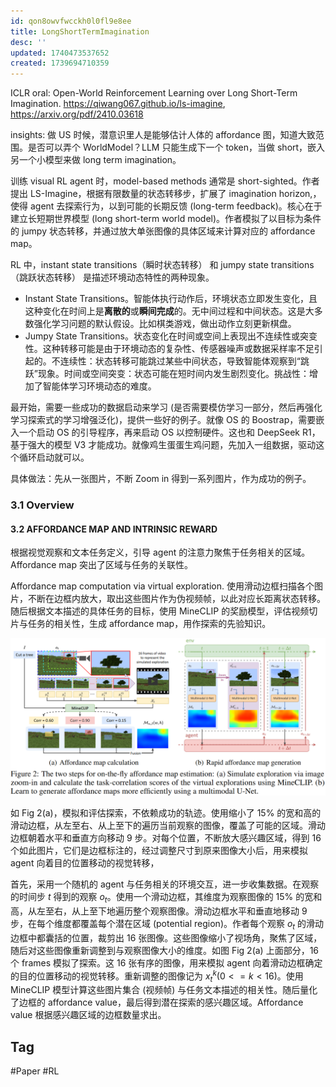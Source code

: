 ```yaml
---
id: qon8owvfwcckh0l0fl9e8ee
title: LongShortTermImagination
desc: ''
updated: 1740473537652
created: 1739694710359
---
```



ICLR oral: Open-World Reinforcement Learning over Long Short-Term Imagination. https://qiwang067.github.io/ls-imagine, https://arxiv.org/pdf/2410.03618

insights: 做 US 时候，潜意识里人是能够估计人体的 affordance 图，知道大致范围。是否可以弄个 WorldModel？LLM 只能生成下一个 token，当做 short，嵌入另一个小模型来做 long term imagination。

训练 visual RL agent 时，model-based methods 通常是 short-sighted。作者提出 LS-Imagine，根据有限数量的状态转移步，扩展了 imagination horizon,，使得 agent 去探索行为，以到可能的长期反馈 (long-term feedback)。核心在于建立长短期世界模型 (long short-term world model)。作者模拟了以目标为条件的 jumpy 状态转移，并通过放大单张图像的具体区域来计算对应的 affordance map。

RL 中，instant state transitions（瞬时状态转移） 和 jumpy state transitions（跳跃状态转移） 是描述环境动态特性的两种现象。
* Instant State Transitions。智能体执行动作后，环境状态立即发生变化，且这种变化在时间上是**离散的**或**瞬间完成**的。无中间过程和中间状态。这是大多数强化学习问题的默认假设。比如棋类游戏，做出动作立刻更新棋盘。
* Jumpy State Transitions。状态变化在时间或空间上表现出不连续性或突变性。这种转移可能是由于环境动态的复杂性、传感器噪声或数据采样率不足引起的。不连续性：状态转移可能跳过某些中间状态，导致智能体观察到“跳跃”现象。时间或空间突变：状态可能在短时间内发生剧烈变化。挑战性：增加了智能体学习环境动态的难度。

最开始，需要一些成功的数据启动来学习 (是否需要模仿学习一部分，然后再强化学习探索式的学习增强泛化)，提供一些好的例子。就像 OS 的 Boostrap，需要嵌入一个启动 OS 的引导程序，再来启动 OS 以控制硬件。这也和 DeepSeek R1，基于强大的模型 V3 才能成功。就像鸡生蛋蛋生鸡问题，先加入一组数据，驱动这个循环启动就可以。

具体做法：先从一张图片，不断 Zoom in 得到一系列图片，作为成功的例子。

### 3.1 Overview
#### 3.2 AFFORDANCE MAP AND INTRINSIC REWARD
根据视觉观察和文本任务定义，引导 agent 的注意力聚焦于任务相关的区域。Affordance map 突出了区域与任务的关联性。

Affordance map computation via virtual exploration. 使用滑动边框扫描各个图片，不断在边框内放大，取出这些图片作为伪视频帧，以此对应长距离状态转移。随后根据文本描述的具体任务的目标，使用 MineCLIP 的奖励模型，评估视频切片与任务的相关性，生成 affordance map，用作探索的先验知识。

![fig2](assets/images/rl.LongShortTermImagination/fig2.png)

如 Fig 2(a)，模拟和评估探索，不依赖成功的轨迹。使用缩小了 15% 的宽和高的滑动边框，从左至右、从上至下的遍历当前观察的图像，覆盖了可能的区域。滑动边框朝着水平和垂直方向移动 9 步。对每个位置，不断放大感兴趣区域，得到 16 个如此图片，它们是边框标注的，经过调整尺寸到原来图像大小后，用来模拟 agent 向着目的位置移动的视觉转移，

首先，采用一个随机的 agent 与任务相关的环境交互，进一步收集数据。在观察的时间步 $t$ 得到的观察 $o_t$。使用一个滑动边框，其维度为观察图像的 15% 的宽和高，从左至右，从上至下地遍历整个观察图像。滑动边框水平和垂直地移动 9 步，在每个维度都覆盖每个潜在区域 (potential region)。作者每个观察 $o_t$ 的滑动边框中都囊括的位置，裁剪出 16 张图像。这些图像缩小了视场角，聚焦了区域，随后对这些图像重新调整到与观察图像大小的维度。如图 Fig 2(a) 上面部分，16 个 frames 模拟了探索。这 16 张有序的图像，用来模拟 agent 向着滑动边框确定的目的位置移动的视觉转移。重新调整的图像记为 $x_t^k (0 <= k < 16)$。使用 MineCLIP 模型计算这些图片集合 (视频帧) 与任务文本描述的相关性。随后量化了边框的 affordance value，最后得到潜在探索的感兴趣区域。Affordance value 根据感兴趣区域的边框数量求出。


## Tag
#Paper
#RL